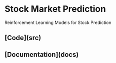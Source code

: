 # Stock Market Prediction

Reinforcement Learning Models for Stock Prediction

## [Code](src\)

## [Documentation](docs\)